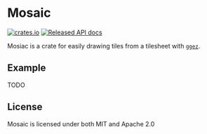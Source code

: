 # Mosaic
[![crates.io](https://img.shields.io/crates/v/mosaic.svg)](https://crates.io/crates/mosaic)
[![Released API docs](https://docs.rs/mosaic/badge.svg)](https://docs.rs/mosaic)

Mosiac is a crate for easily drawing tiles from a tilesheet with [`ggez`](https://crates.io/crates/ggez).

## Example
TODO

## License
Mosaic is licensed under both MIT and Apache 2.0